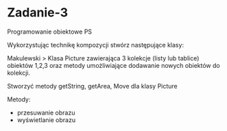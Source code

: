 # Zadanie-3
Programowanie obiektowe PS

Wykorzystując technikę kompozycji stwórz następujące klasy:

Makulewski > Klasa Picture zawierająca 3 kolekcje (listy lub tablice) obiektów 1,2,3 oraz metody umożliwiające dodawanie nowych obiektów do kolekcji.

Stworzyć metody getString, getArea, Move dla klasy Picture


Metody:
- przesuwanie obrazu
- wyświetlanie obrazu
